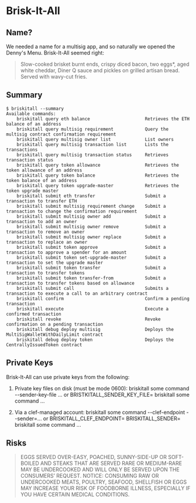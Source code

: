 # Brisk-It-All

## Name?

We needed a name for a multisig app, and so naturally we opened the Denny's Menu. Brisk-It-All seemed right:

> Slow-cooked brisket burnt ends, crispy diced bacon, two eggs*, aged white cheddar, Diner Q sauce and pickles on grilled artisan bread. Served with wavy-cut fries.

## Summary

```
$ briskitall --summary
Available commands:
    briskitall query eth balance                     Retrieves the ETH balance of an address
    briskitall query multisig requirement            Query the multisig contract confirmation requirement
    briskitall query multisig owner list             List owners
    briskitall query multisig transaction list       Lists the transactions
    briskitall query multisig transaction status     Retrieves transaction status
    briskitall query token allowance                 Retrieves the token allowance of an address
    briskitall query token balance                   Retrieves the token balance of an address
    briskitall query token upgrade-master            Retrieves the token upgrade master
    briskitall submit eth transfer                   Submit a transaction to transfer ETH
    briskitall submit multisig requirement change    Submit a transaction to change the confirmation requirement
    briskitall submit multisig owner add             Submit a transaction to add an owner
    briskitall submit multisig owner remove          Submit a transaction to remove an owner
    briskitall submit multisig owner replace         Submit a transaction to replace an owner
    briskitall submit token approve                  Submit a transaction to approve a spender for an amount
    briskitall submit token set-upgrade-master       Submit a transaction to set the upgrade master
    briskitall submit token transfer                 Submit a transaction to transfer tokens
    briskitall submit token transfer-from            Submit a transaction to transfer tokens based on allowance
    briskitall submit call                           Submits a transaction to execute a call to an arbitrary contract
    briskitall confirm                               Confirm a pending transaction
    briskitall execute                               Execute a confirmed transaction
    briskitall revoke                                Revoke confirmation on a pending transaction
    briskitall debug deploy multisig                 Deploys the MultiSigWalletWithDailyLimit contract
    briskitall debug deploy token                    Deploys the CentrallyIssuedToken contract
```

## Private Keys

Brisk-It-All can use private keys from the following:

1. Private key files on disk (must be mode 0600):
    briskitall some command --sender-key-file <path-to-key> ...
    or
    BRISTKITALL_SENDER_KEY_FILE=<path-to-key> briskitall some command ...

2. Via a clef-managed account:
    briskitall some command --clef-endpoint <path-to-clef-socket> --sender=<sender-address>...
    or
    BRISKITALL_CLEF_ENDPOINT=<path-to-clef-socket> BRISKITALL_SENDER=<sender-address> briskitall some command ...

## Risks

> EGGS SERVED OVER-EASY, POACHED, SUNNY-SIDE-UP OR SOFT-BOILED AND STEAKS THAT ARE SERVED RARE OR MEDIUM-RARE MAY BE UNDERCOOKED AND WILL ONLY BE SERVED UPON THE CONSUMERS’ REQUEST. NOTICE: CONSUMING RAW OR UNDERCOOKED MEATS, POULTRY, SEAFOOD, SHELLFISH OR EGGS MAY INCREASE YOUR RISK OF FOODBORNE ILLNESS, ESPECIALLY IF YOU HAVE CERTAIN MEDICAL CONDITIONS.
